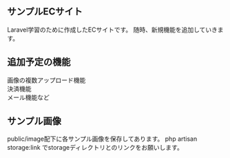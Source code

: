 ## サンプルECサイト

Laravel学習のために作成したECサイトです。
随時、新規機能を追加していきます。

## 追加予定の機能

画像の複数アップロード機能
<br>
決済機能
<br>
メール機能など

## サンプル画像

public/image配下に各サンプル画像を保存してあります。
php artisan storage:link でstorageディレクトリとのリンクをお願いします。
